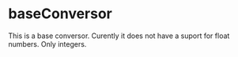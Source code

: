 # baseConversor
This is a base conversor. Curently it does not have a suport for float numbers. Only integers.
